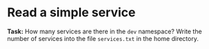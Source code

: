 # Read a simple service

**Task:** How many services are there in the `dev` namespace?
Write the number of services into the file `services.txt` in the home directory.
